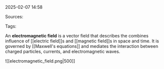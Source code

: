 2025-02-07 14:58

Sources: 

Tags:

An **electromagnetic field** is a vector field that describes the combines influence of [[electric field]]s and [[magnetic field]]s in space and time. It is governed by [[Maxwell's equations]] and mediates the interaction between charged particles, currents, and electromagnetic waves.

![[electromagnetic_field.png|500]]